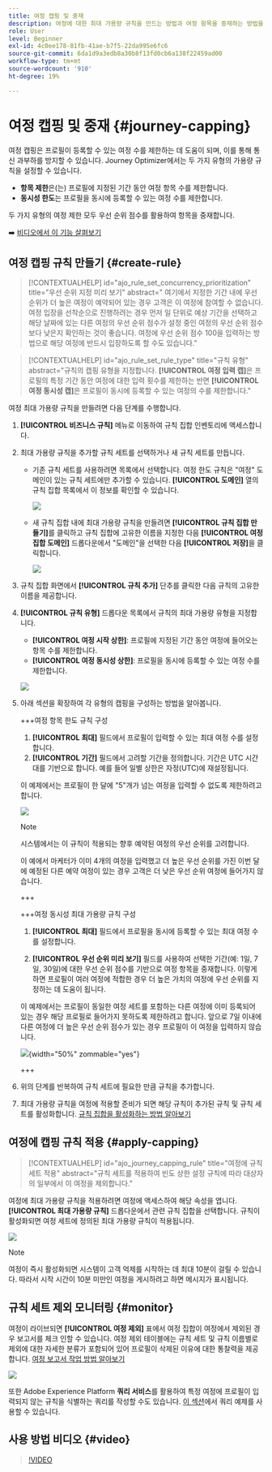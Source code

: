 ```yaml
---
title: 여정 캡핑 및 중재
description: 여정에 대한 최대 가용량 규칙을 만드는 방법과 여정 항목을 중재하는 방법을 알아봅니다
role: User
level: Beginner
exl-id: 4c0ee178-81fb-41ae-b7f5-22da995e6fc6
source-git-commit: 6da1d9a3edb8a30b8f13fd0cb6a138f22459ad00
workflow-type: tm+mt
source-wordcount: '910'
ht-degree: 19%

---
```


# 여정 캡핑 및 중재 {#journey-capping}

여정 캡핑은 프로필이 등록할 수 있는 여정 수를 제한하는 데 도움이 되며, 이를 통해 통신 과부하를 방지할 수 있습니다. Journey Optimizer에서는 두 가지 유형의 가용량 규칙을 설정할 수 있습니다.

* **항목 제한**&#x200B;은(는) 프로필에 지정된 기간 동안 여정 항목 수를 제한합니다.
* **동시성 한도**&#x200B;는 프로필을 동시에 등록할 수 있는 여정 수를 제한합니다.

두 가지 유형의 여정 제한 모두 우선 순위 점수를 활용하여 항목을 중재합니다.

➡️ [비디오에서 이 기능 살펴보기](#video)

## 여정 캡핑 규칙 만들기 {#create-rule}

>[!CONTEXTUALHELP]
>id="ajo_rule_set_concurrency_prioritization"
>title="우선 순위 지정 미리 보기"
>abstract=" 여기에서 지정한 기간 내에 우선순위가 더 높은 여정이 예약되어 있는 경우 고객은 이 여정에 참여할 수 없습니다. 여정 입장을 선착순으로 진행하려는 경우 먼저 일 단위로 예상 기간을 선택하고 해당 날짜에 있는 다른 여정의 우선 순위 점수가 설정 중인 여정의 우선 순위 점수보다 낮은지 확인하는 것이 좋습니다. 여정에 우선 순위 점수 100을 입력하는 방법으로 해당 여정에 반드시 입장하도록 할 수도 있습니다."

>[!CONTEXTUALHELP]
>id="ajo_rule_set_rule_type"
>title="규칙 유형"
>abstract="규칙의 캡핑 유형을 지정합니다. **[!UICONTROL 여정 입력 캡]**&#x200B;은 프로필의 특정 기간 동안 여정에 대한 입력 횟수를 제한하는 반면 **[!UICONTROL 여정 동시성 캡]**&#x200B;은 프로필이 동시에 등록할 수 있는 여정의 수를 제한합니다."

여정 최대 가용량 규칙을 만들려면 다음 단계를 수행합니다.

1. **[!UICONTROL 비즈니스 규칙]** 메뉴로 이동하여 규칙 집합 인벤토리에 액세스합니다.

1. 최대 가용량 규칙을 추가할 규칙 세트를 선택하거나 새 규칙 세트를 만듭니다.

   * 기존 규칙 세트를 사용하려면 목록에서 선택합니다. 여정 한도 규칙은 &quot;여정&quot; 도메인이 있는 규칙 세트에만 추가할 수 있습니다. **[!UICONTROL 도메인]** 열의 규칙 집합 목록에서 이 정보를 확인할 수 있습니다.

     ![](assets/journey-capping-list.png)

   * 새 규칙 집합 내에 최대 가용량 규칙을 만들려면 **[!UICONTROL 규칙 집합 만들기]**&#x200B;를 클릭하고 규칙 집합에 고유한 이름을 지정한 다음 **[!UICONTROL 여정 집합 도메인]** 드롭다운에서 &quot;도메인&quot;을 선택한 다음 **[!UICONTROL 저장]**&#x200B;을 클릭합니다.

     ![](assets/journey-capping-rule-set.png)

1. 규칙 집합 화면에서 **[!UICONTROL 규칙 추가]** 단추를 클릭한 다음 규칙의 고유한 이름을 제공합니다.

1. **[!UICONTROL 규칙 유형]** 드롭다운 목록에서 규칙의 최대 가용량 유형을 지정합니다.

   * **[!UICONTROL 여정 시작 상한]**: 프로필에 지정된 기간 동안 여정에 들어오는 항목 수를 제한합니다.
   * **[!UICONTROL 여정 동시성 상한]**: 프로필을 동시에 등록할 수 있는 여정 수를 제한합니다.

   ![](assets/journey-capping-concurrency.png)

1. 아래 섹션을 확장하여 각 유형의 캡핑을 구성하는 방법을 알아봅니다.

   +++여정 항목 한도 규칙 구성

   1. **[!UICONTROL 최대]** 필드에서 프로필이 입력할 수 있는 최대 여정 수를 설정합니다.
   1. **[!UICONTROL 기간]** 필드에서 고려할 기간을 정의합니다. 기간은 UTC 시간대를 기반으로 합니다. 예를 들어 일별 상한은 자정(UTC)에 재설정됩니다.

   이 예제에서는 프로필이 한 달에 &quot;5&quot;개가 넘는 여정을 입력할 수 없도록 제한하려고 합니다.

   ![](assets/journey-capping-entry-example.png)

   >[!NOTE]
   >
   >시스템에서는 이 규칙이 적용되는 향후 예약된 여정의 우선 순위를 고려합니다.
   >
   >이 예에서 마케터가 이미 4개의 여정을 입력했고 더 높은 우선 순위를 가진 이번 달에 예정된 다른 예약 여정이 있는 경우 고객은 더 낮은 우선 순위 여정에 들어가지 않습니다.

   +++

   +++여정 동시성 최대 가용량 규칙 구성

   1. **[!UICONTROL 최대]** 필드에서 프로필을 동시에 등록할 수 있는 최대 여정 수를 설정합니다.

   1. **[!UICONTROL 우선 순위 미리 보기]** 필드를 사용하여 선택한 기간(예: 1일, 7일, 30일)에 대한 우선 순위 점수를 기반으로 여정 항목을 중재합니다. 이렇게 하면 프로필이 여러 여정에 적합한 경우 더 높은 가치의 여정에 우선 순위를 지정하는 데 도움이 됩니다.

   이 예제에서는 프로필이 동일한 여정 세트를 포함하는 다른 여정에 이미 등록되어 있는 경우 해당 프로필로 들어가지 못하도록 제한하려고 합니다. 앞으로 7일 이내에 다른 여정에 더 높은 우선 순위 점수가 있는 경우 프로필이 이 여정을 입력하지 않습니다.

   ![](assets/journey-capping-concurrency-example.png){width="50%" zommable="yes"}

   +++

1. 위의 단계를 반복하여 규칙 세트에 필요한 만큼 규칙을 추가합니다.

1. 최대 가용량 규칙을 여정에 적용할 준비가 되면 해당 규칙이 추가된 규칙 및 규칙 세트를 활성화합니다. [규칙 집합을 활성화하는 방법 알아보기](../conflict-prioritization/rule-sets.md#create)

## 여정에 캡핑 규칙 적용 {#apply-capping}

>[!CONTEXTUALHELP]
>id="ajo_journey_capping_rule"
>title="여정에 규칙 세트 적용"
>abstract="규칙 세트를 적용하여 빈도 상한 설정 규칙에 따라 대상자의 일부에서 이 여정을 제외합니다."

여정에 최대 가용량 규칙을 적용하려면 여정에 액세스하여 해당 속성을 엽니다. **[!UICONTROL 최대 가용량 규칙]** 드롭다운에서 관련 규칙 집합을 선택합니다. 규칙이 활성화되면 여정 세트에 정의된 최대 가용량 규칙이 적용됩니다.

![](assets/journey-capping-apply.png)

>[!NOTE]
>
>여정이 즉시 활성화되면 시스템이 고객 억제를 시작하는 데 최대 10분이 걸릴 수 있습니다. 따라서 시작 시간이 10분 미만인 여정을 게시하려고 하면 메시지가 표시됩니다.

## 규칙 세트 제외 모니터링 {#monitor}

여정이 라이브되면 **[!UICONTROL 여정 제외]** 표에서 여정 집합이 여정에서 제외된 경우 보고서를 체크 인할 수 있습니다. 여정 제외 테이블에는 규칙 세트 및 규칙 이름별로 제외에 대한 자세한 분류가 포함되어 있어 프로필이 삭제된 이유에 대한 통찰력을 제공합니다. [여정 보고서 작업 방법 알아보기](../reports/journey-global-report-cja.md)

![](assets/journey-report.png)

또한 Adobe Experience Platform **쿼리 서비스**&#x200B;를 활용하여 특정 여정에 프로필이 입력되지 않는 규칙을 식별하는 쿼리를 작성할 수도 있습니다. [이 섹션](../reports/query-examples.md#common-queries)에서 쿼리 예제를 사용할 수 있습니다.

## 사용 방법 비디오 {#video}

>[!VIDEO](https://video.tv.adobe.com/v/3447622?quality=12&captions=kor)
